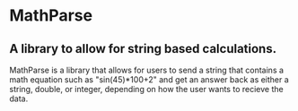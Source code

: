 # MathParse

## A library to allow for string based calculations.

MathParse is a library that allows for users to send a string that contains a math equation such as "sin(45)\*100+2" and get an answer back as either a string, double, or integer, depending on how the user wants to recieve the data.
